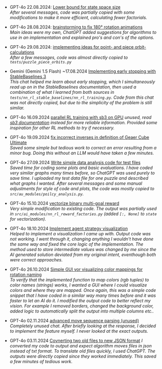 
- GPT-4o 22.08.2024: [Lower bound for state space size](https://chatgpt.com/share/83eb993e-0ae3-4e24-903d-7d22eefa6992)  
  _After several messages, code was partially copied with some modifications to make it more efficient, calculating fewer factorials._

- GPT-4o 28.08.2024: [brainstorming to fix 180° rotation animations](https://chatgpt.com/share/40f1633a-fae4-4881-99e1-7b8641166ba0)  
  _Main ideas were my own, ChatGPT added suggestions for algorithms to use in an implementation and explained pro's and con's of the options._

- GPT-4o 29.08.2024: [implementing ideas for point- and piece orbit-calculations](https://chatgpt.com/share/42fdec47-8ce7-4808-b5b7-41c46560a406)  
  _After a few messages, code was almost directly copied to `tests/puzzle_piece_orbits.py`_

- Gemini (Gemini 1.5 Flash) ~17.08.2024 [Implementing early stopping with StableBaselines 3](https://g.co/gemini/share/031b42019a6e)  
  _This chat helped me learn about early stopping, which I simultaneously read up on in the StableBaselines documentation, then used a combination of what I learned from both sources in `tests/nn_rl_stable_baselines/nn_rl_training.py`. Code from this chat was not directly copied, but due to the simplicity of the problem is still similar._

- GPT-4o 16.09.2024 [parallel RL training with sb3 on GPU](https://chatgpt.com/share/66e93a8c-4228-8007-bb84-da1a41ac4412)
  _unused, read [sb3 documentation](https://stable-baselines3.readthedocs.io/en/master/guide/vec_envs.html) instead for more reliable information. Provided some inspiration for other RL methods to try if necessary._

- GPT-4o 19.09.2024 [fix incorrect inverses in definition of Geaer Cube Ultimate](https://chatgpt.com/share/66ec2d4e-31c0-8007-b686-8d2637191c0e)  
  _Saved some simple but tedious work to correct an error resulting from a minor bug. Doing this without an LLM would have taken a few minutes._

- GPT-4o 27.09.2024 [Write simple data analysis code for test files](https://chatgpt.com/share/66f727ba-c71c-8007-8f86-aa279a19b6db)  
  _Saved time for coding some plots and basic evaluations. I have coded very similar graphs many times before, so ChatGPT was used purely to save time. I uploaded my test data file for one puzzle and described what graphs I wanted. After several messages and some manual adjustments for style of code and plots, the code was mostly copied to `src/au_modules/poilcy_analysis.py`._

- GPT-4o 15.10.2024 [vectorize binary multi-goal reward](https://chatgpt.com/share/670e3661-e8a0-8007-addc-691e70718889)  
  _Very simple modification to existing code. The output was partially used in `src/ai_modules/nn_rl_reward_factories.py` (added `[:, None]` to `state` for vectorization)._

- GPT-4o 18.10.2024 [Implement agent strategy visualization](https://chatgpt.com/share/67137121-e160-8007-882a-f3d933753d44)  
  _Helped to implement a visualization I came up with. Output code was not working. I went through it, changing anything I wouldn't have done the same way and fixed the core logic of the implementation. The method used to store intermediate values was changed by me since the AI generated solution deviated from my original intent, eventhough both were correct approaches._

- GPT-4o 26.10.2024 [Simple GUI vor visualizing color mappings for rotation naming](https://chatgpt.com/share/671e2120-3dd0-8007-87a8-9fd209d7e94f)  
  _To verify that the implemented function to map colors (rgb tuples) to color names (strings) works, I wanted a GUI where I could visualize colors and where they are mapped. Once again, this was a simple code snippet that I have coded in a similar way many times before and it was faster to let an AI do it. I modified the output code to better reflect my vision. For example I removed borders, changed the background color, added logic to automatically split the output into multiple columns etc.._

- GPT-4o 02.11.2024 [advanced move sequence parsing (unused)](https://chatgpt.com/share/67263802-9aec-8007-8387-232d99342ba4)  
  _Completely unused chat. After briefly looking at the response, I decided to implement the feature myself. I never looked at the exact outputs._

- GPT-4o 03.11.2024 [Covnerting two old files to new JSON format](https://chatgpt.com/share/67280a0d-7704-8007-8e27-0ea91a278d66)
  _I converted my code to output and expect algorithm moves files in json instead of txt format. To translate old files quickly, I used ChatGPT. The outputs were directly copied since they worked immediately. This saved a few minutes of tedious work._
